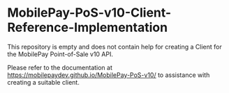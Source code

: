 # MobilePay-PoS-v10-Client-Reference-Implementation
This repository is empty and does not contain help for creating a Client  for the MobilePay Point-of-Sale v10 API.

Please refer to the documentation at https://mobilepaydev.github.io/MobilePay-PoS-v10/ to assistance with creating a suitable client.
